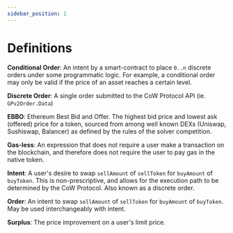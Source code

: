 ```yaml
---
sidebar_position: 1
---
```


# Definitions

**Conditional Order**: An intent by a smart-contract to place `0..n` discrete orders under some programmatic logic. For example, a conditional order may only be valid if the price of an asset reaches a certain level.

**Discrete Order**: A single order submitted to the CoW Protocol API (ie. `GPv2Order.Data`)

**EBBO**: Ethereum Best Bid and Offer. The highest bid price and lowest ask (offered) price for a token, sourced from among well known DEXs (Uniswap, Sushiswap, Balancer) as defined by the rules of the solver competition.

**Gas-less**: An expression that does not require a user make a transaction on the blockchain, and therefore does not require the user to pay gas in the native token.

**Intent**: A user's desire to swap `sellAmount` of `sellToken` for `buyAmount` of `buyToken`. This is non-prescriptive, and allows for the execution path to be determined by the CoW Protocol. Also known as a discrete order.

**Order**: An intent to swap `sellAmount` of `sellToken` for `buyAmount` of `buyToken`. May be used interchangeably with intent.

**Surplus**: The price improvement on a user's limit price.
